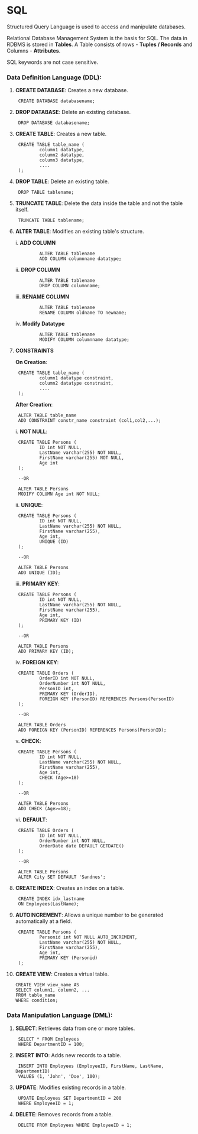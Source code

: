 # SQL

Structured Query Language is used to access and manipulate databases.

Relational Database Management System is the basis for SQL. The data in RDBMS is stored in **Tables**. A Table consists of rows - **Tuples / Records** and Columns - **Attributes**.

SQL keywords are not case sensitive.

### Data Definition Language (DDL):

1. **CREATE DATABASE**: Creates a new database.

        CREATE DATABASE databasename;

2. **DROP DATABASE**: Delete an existing database.

        DROP DATABASE databasename;

3. **CREATE TABLE**: Creates a new table.

        CREATE TABLE table_name (
                column1 datatype,
                column2 datatype,
                column3 datatype,
                ....
        );

4. **DROP TABLE**: Delete an existing table.

        DROP TABLE tablename;

5. **TRUNCATE TABLE**: Delete the data inside the table and not the table itself.

        TRUNCATE TABLE tablename;

6. **ALTER TABLE**: Modifies an existing table's structure.

    i. **ADD COLUMN**

                ALTER TABLE tablename
                ADD COLUMN columnname datatype;

    ii. **DROP COLUMN**

                ALTER TABLE tablename
                DROP COLUMN columnname;

    iii. **RENAME COLUMN**

                ALTER TABLE tablename
                RENAME COLUMN oldname TO newname;
                
    iv. **Modify Datatype**

                ALTER TABLE tablename
                MODIFY COLUMN columnname datatype;
                
7. **CONSTRAINTS**

   **On Creation**:

        CREATE TABLE table_name (
                column1 datatype constraint,
                column2 datatype constraint,
                ....
        );
   **After Creation**:

        ALTER TABLE table_name
        ADD CONSTRAINT constr_name constraint (col1,col2,...);

    i. **NOT NULL**:

        CREATE TABLE Persons (
                ID int NOT NULL,
                LastName varchar(255) NOT NULL,
                FirstName varchar(255) NOT NULL,
                Age int
        );

        --OR

        ALTER TABLE Persons
        MODIFY COLUMN Age int NOT NULL;
    
    ii. **UNIQUE**:

        CREATE TABLE Persons (
                ID int NOT NULL,
                LastName varchar(255) NOT NULL,
                FirstName varchar(255),
                Age int,
                UNIQUE (ID)
        );

        --OR

        ALTER TABLE Persons
        ADD UNIQUE (ID);

    iii. **PRIMARY KEY**:

        CREATE TABLE Persons (
                ID int NOT NULL,
                LastName varchar(255) NOT NULL,
                FirstName varchar(255),
                Age int,
                PRIMARY KEY (ID)
        );

        --OR

        ALTER TABLE Persons
        ADD PRIMARY KEY (ID);
        
    iv. **FOREIGN KEY**:

        CREATE TABLE Orders (
                OrderID int NOT NULL,
                OrderNumber int NOT NULL,
                PersonID int,
                PRIMARY KEY (OrderID),
                FOREIGN KEY (PersonID) REFERENCES Persons(PersonID)
        );

        --OR

        ALTER TABLE Orders
        ADD FOREIGN KEY (PersonID) REFERENCES Persons(PersonID);

    v. **CHECK**:

        CREATE TABLE Persons (
                ID int NOT NULL,
                LastName varchar(255) NOT NULL,
                FirstName varchar(255),
                Age int,
                CHECK (Age>=18)
        );

        --OR

        ALTER TABLE Persons
        ADD CHECK (Age>=18);

    vi. **DEFAULT**:

        CREATE TABLE Orders (
                ID int NOT NULL,
                OrderNumber int NOT NULL,
                OrderDate date DEFAULT GETDATE()
        );

        --OR

        ALTER TABLE Persons
        ALTER City SET DEFAULT 'Sandnes';

8. **CREATE INDEX**: Creates an index on a table.

        CREATE INDEX idx_lastname 
        ON Employees(LastName);

9. **AUTOINCREMENT**: Allows a unique number to be generated automatically at a field.

        CREATE TABLE Persons (
                Personid int NOT NULL AUTO_INCREMENT,
                LastName varchar(255) NOT NULL,
                FirstName varchar(255),
                Age int,
                PRIMARY KEY (Personid)
        );

10. **CREATE VIEW**: Creates a virtual table.

        CREATE VIEW view_name AS
        SELECT column1, column2, ...
        FROM table_name
        WHERE condition;

### Data Manipulation Language (DML):

1. **SELECT**: Retrieves data from one or more tables.

        SELECT * FROM Employees 
        WHERE DepartmentID = 100;


2. **INSERT INTO**: Adds new records to a table.

        INSERT INTO Employees (EmployeeID, FirstName, LastName, DepartmentID) 
        VALUES (1, 'John', 'Doe', 100);

3. **UPDATE**: Modifies existing records in a table.

        UPDATE Employees SET DepartmentID = 200 
        WHERE EmployeeID = 1;

4. **DELETE**: Removes records from a table.

        DELETE FROM Employees WHERE EmployeeID = 1;
